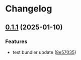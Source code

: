 # Changelog

## [0.1.1](https://github.com/garryod/authz/compare/bundler-v0.1.0...bundler@v0.1.1) (2025-01-10)


### Features

* test bundler update ([8e57035](https://github.com/garryod/authz/commit/8e570350d95a0ab35978926e59f3dd418cafddd4))
